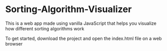 # Sorting-Algorithm-Visualizer
This is a web app made using vanilla JavaScript that helps you visualize how different sorting algorithms work

To get started, download the project and open the index.html file on a web browser
